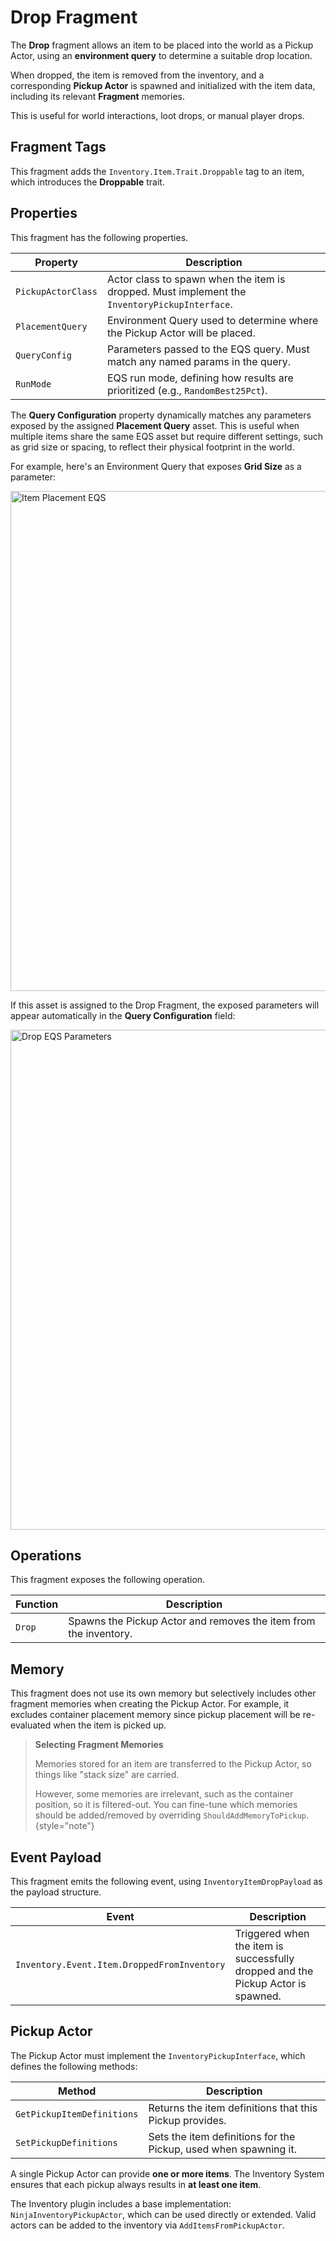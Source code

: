 # Drop Fragment
<primary-label ref="inventory"/>

The **Drop** fragment allows an item to be placed into the world as a Pickup Actor, using an **environment query** to 
determine a suitable drop location. 

When dropped, the item is removed from the inventory, and a corresponding **Pickup Actor** is spawned and initialized 
with the item data, including its relevant **Fragment** memories.

This is useful for world interactions, loot drops, or manual player drops.

## Fragment Tags
This fragment adds the `Inventory.Item.Trait.Droppable` tag to an item, which introduces the **Droppable** trait.

## Properties
This fragment has the following properties.

| Property           | Description                                                                                   |
|--------------------|-----------------------------------------------------------------------------------------------|
| `PickupActorClass` | Actor class to spawn when the item is dropped. Must implement the `InventoryPickupInterface`. |
| `PlacementQuery`   | Environment Query used to determine where the Pickup Actor will be placed.                    |
| `QueryConfig`      | Parameters passed to the EQS query. Must match any named params in the query.                 | 
| `RunMode`          | EQS run mode, defining how results are prioritized (e.g., `RandomBest25Pct`).                 | 

The **Query Configuration** property dynamically matches any parameters exposed by the assigned **Placement Query** asset.
This is useful when multiple items share the same EQS asset but require different settings, such as grid size or spacing, 
to reflect their physical footprint in the world.

For example, here's an Environment Query that exposes **Grid Size** as a parameter:

<img src="inv_fragment_drop_eqs.png" alt="Item Placement EQS" width="800" border-effect="line"/>

If this asset is assigned to the Drop Fragment, the exposed parameters will appear automatically in the **Query Configuration** field:

<img src="inv_fragment_drop_eqs_parameters.png" alt="Drop EQS Parameters" width="800" border-effect="line"/>

## Operations
This fragment exposes the following operation.

| Function                         | Description                                                               |
|----------------------------------|---------------------------------------------------------------------------|
| `Drop`                           | Spawns the Pickup Actor and removes the item from the inventory.          |

## Memory
This fragment does not use its own memory but selectively includes other fragment memories when creating the Pickup Actor. 
For example, it excludes container placement memory since pickup placement will be re-evaluated when the item is picked up.

> **Selecting Fragment Memories**
>
> Memories stored for an item are transferred to the Pickup Actor, so things like "stack size" are carried.
>
> However, some memories are irrelevant, such as the container position, so it is filtered-out. You can fine-tune which
> memories should be added/removed by overriding `ShouldAddMemoryToPickup`.
{style="note"}

## Event Payload
This fragment emits the following event, using `InventoryItemDropPayload` as the payload structure.

| Event                                       | Description                                                                      |
|---------------------------------------------|----------------------------------------------------------------------------------|
| `Inventory.Event.Item.DroppedFromInventory` | Triggered when the item is successfully dropped and the Pickup Actor is spawned. |

## Pickup Actor
The Pickup Actor must implement the `InventoryPickupInterface`, which defines the following methods:

| Method                     | Description                                                      |
|----------------------------|------------------------------------------------------------------|
| `GetPickupItemDefinitions` | Returns the item definitions that this Pickup provides.          |
| `SetPickupDefinitions`     | Sets the item definitions for the Pickup, used when spawning it. |

A single Pickup Actor can provide **one or more items**. The Inventory System ensures that each pickup always results in 
**at least one item**.

The Inventory plugin includes a base implementation: `NinjaInventoryPickupActor`, which can be used directly or extended.
Valid actors can be added to the inventory via `AddItemsFromPickupActor`.